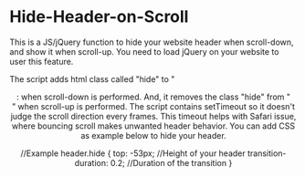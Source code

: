 # Hide-Header-on-Scroll
This is a JS/jQuery function to hide your website header when scroll-down, and show it when scroll-up.
You need to load jQuery on your website to user this feature.

The script adds html class called "hide" to "<header>: when scroll-down is performed.
And, it removes the class "hide" from "<header>" when scroll-up is performed.
The script contains setTimeout so it doesn't judge the scroll direction every frames.
This timeout helps with Safari issue, where bouncing scroll makes unwanted header behavior. 
You can add CSS as example below to hide your header.

//Example
header.hide {
  top: -53px; //Height of your header
  transition-duration: 0.2; //Duration of the transition
}
